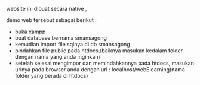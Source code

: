 website ini dibuat secara native ,


demo web tersebut sebagai berikut :
 - buka xampp
 - buat database bernama smansagong
 - kemudian import file sqlnya di db smansagong
 - pindahkan file public pada htdocs,(baiknya masukan kedalam folder dengan nama yang anda inginkan)
 - setelah selesai mengimpor dan memindahkannya pada htdocs, masukan urlnya pada browser anda dengan url : localhost/webElearning(nama folder yang berada di htdocs)
